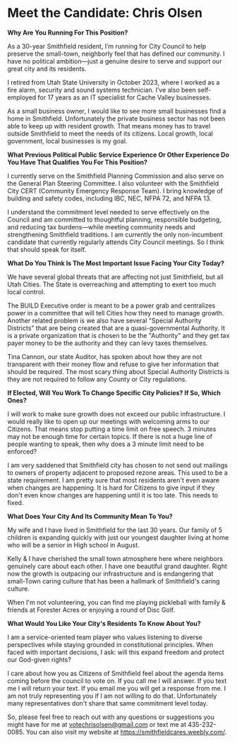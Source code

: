 # Meet the Candidate: Chris Olsen

**Why Are You Running For This Position?**

As a 30-year Smithfield resident, I’m running for City Council to help preserve the small-town, neighborly feel that has defined our community. I have no political ambition—just a genuine desire to serve and support our great city and its residents.

I retired from Utah State University in October 2023, where I worked as a fire alarm, security and sound systems technician. I’ve also been self-employed for 17 years as an IT specialist for Cache Valley businesses.

As a small business owner, I would like to see more small businesses find a home in Smithfield. Unfortunately the private business sector has not been able to keep up with resident growth. That means money has to travel outside Smithfield to meet the needs of its citizens. Local growth, local government, local businesses is my goal.

**What Previous Political Public Service Experience Or Other Experience Do You Have That Qualifies You For This Position?**

I currently serve on the Smithfield Planning Commission and also serve on the General Plan Steering Committee. I also volunteer with the Smithfield City CERT (Community Emergency Response Team). I bring knowledge of building and safety codes, including IBC, NEC, NFPA 72, and NFPA 13.

I understand the commitment level needed to serve effectively on the Council and am committed to thoughtful planning, responsible budgeting, and reducing tax burdens—while meeting community needs and strengthening Smithfield traditions. I am currently the only non-incumbent candidate that currently regularly attends City Council meetings. So I think that should speak for itself.

**What Do You Think Is The Most Important Issue Facing Your City Today?**

We have several global threats that are affecting not just Smithfield, but all Utah Cities. The State is overreaching and attempting to exert too much local control.

The BUILD Executive order is meant to be a power grab and centralizes power in a committee that will tell Cities how they need to manage growth. Another related problem is we also have several "Special Authority Districts" that are being created that are a quasi-governmental Authority. It is a private organization that is chosen to be the "Authority" and they get tax payer money to be the authority and they can levy taxes themselves.

Tina Cannon, our state Auditor, has spoken about how they are not transparent with their money flow and refuse to give her information that should be required. The most scary thing about Special Authority Districts is they are not required to follow any County or City regulations.

**If Elected, Will You Work To Change Specific City Policies? If So, Which Ones?**

I will work to make sure growth does not exceed our public infrastructure. I would really like to open up our meetings with welcoming arms to our Citizens. That means stop putting a time limit on free speech. 3 minutes may not be enough time for certain topics. If there is not a huge line of people wanting to speak, then why does a 3 minute limit need to be enforced?

I am very saddened that Smithfield city has chosen to not send out mailings to owners of property adjacent to proposed rezone areas. This used to be a state requirement. I am pretty sure that most residents aren't even aware when changes are happening. It is hard for Citizens to give input if they don't even know changes are happening until it is too late. This needs to fixed.

**What Does Your City And Its Community Mean To You?**

My wife and I have lived in Smithfield for the last 30 years. Our family of 5 children is expanding quickly with just our youngest daughter living at home who will be a senior in High school in August.

Kelly & I have cherished the small town atmosphere here where neighbors genuinely care about each other. I have one beautiful grand daughter. Right now the growth is outpacing our infrastructure and is endangering that small-Town caring culture that has been a hallmark of Smithfield's caring culture.

When I'm not volunteering, you can find me playing pickleball with family & friends at Forester Acres or enjoying a round of Disc Golf.

**What Would You Like Your City's Residents To Know About You?**

I am a service-oriented team player who values listening to diverse perspectives while staying grounded in constitutional principles. When faced with important decisions, I ask: will this expand freedom and protect our God-given rights?

I care about how you as Citizens of Smithfield feel about the agenda items coming before the council to vote on. If you call me I will answer. If you text me I will return your text. If you email me you will get a response from me. I am not truly representing you if I am not willing to do that. Unfortunately many representatives don't share that same commitment level today.

So, please feel free to reach out with any questions or suggestions you might have for me at votechrisolsen@gmail.com or text me at 435-232-0085. You can also visit my website at https://smithfieldcares.weebly.com/.
